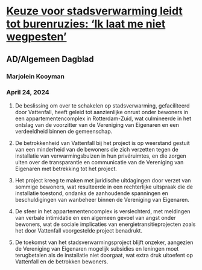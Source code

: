 # [Keuze voor stadsverwarming leidt tot burenruzies: ‘Ik laat me niet wegpesten’](https://advance.lexis.com/api/document?collection=news&id=urn:contentItem:6BW5-YC71-DY0X-939T-00000-00&context=1519360)
## AD/Algemeen Dagblad
### Marjolein Kooyman
### April 24, 2024

1. De beslissing om over te schakelen op stadsverwarming, gefaciliteerd door Vattenfall, heeft geleid tot aanzienlijke onrust onder bewoners in een appartementencomplex in Rotterdam-Zuid, wat culmineerde in het ontslag van de voorzitter van de Vereniging van Eigenaren en een verdeeldheid binnen de gemeenschap.

2. De betrokkenheid van Vattenfall bij het project is op weerstand gestuit van een minderheid van de bewoners die zich verzetten tegen de installatie van verwarmingsbuizen in hun privéruimtes, en die zorgen uiten over de transparantie en communicatie van de Vereniging van Eigenaren met betrekking tot het project.

3. Het project kreeg te maken met juridische uitdagingen door verzet van sommige bewoners, wat resulteerde in een rechterlijke uitspraak die de installatie toestond, ondanks de aanhoudende spanningen en beschuldigingen van wanbeheer binnen de Vereniging van Eigenaren.

4. De sfeer in het appartementencomplex is verslechterd, met meldingen van verbale intimidatie en een algemeen gevoel van angst onder bewoners, wat de sociale implicaties van energietransitieprojecten zoals het door Vattenfall voorgestelde project benadrukt.

5. De toekomst van het stadsverwarmingsproject blijft onzeker, aangezien de Vereniging van Eigenaren mogelijk subsidies en leningen moet terugbetalen als de installatie niet doorgaat, wat extra druk uitoefent op Vattenfall en de betrokken bewoners.